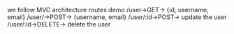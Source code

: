 we follow MVC architecture
routes demo
    /user->GET-> {id, username, email}
    /user/->POST-> {username, email}
    /user/:id->POST-> update the  user
    /user/:id->DELETE-> delete the user
